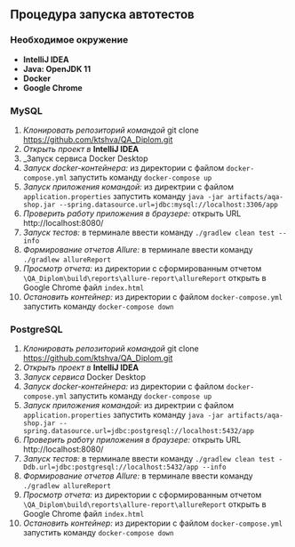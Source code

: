 ## Процедура запуска автотестов
### Необходимое окружение
- **IntelliJ IDEA**
- **Java: OpenJDK 11**
- **Docker**
- **Google Chrome**
  
### MySQL
  1. _Клонировать репозиторий командой_ git clone https://github.com/ktshva/QA_Diplom.git
  2. _Открыть проект в_ **IntelliJ IDEA**
  3. _Запуск сервиса Docker Desktop
  4. _Запуск docker-контейнера:_ из директории с файлом ```docker-compose.yml``` запустить команду ```docker-compose up```
  5. _Запуск приложения командой:_ из директрии с файлом ```application.properties``` запустить команду ```java -jar artifacts/aqa-shop.jar --spring.datasource.url=jdbc:mysql://localhost:3306/app```
  6. _Проверить работу приложения в браузере:_ открыть URL http://localhost:8080/
  7. _Запуск тестов:_ в терминале ввести команду ```./gradlew clean test --info```
  8. _Формирование отчетов Allure:_ в терминале ввести команду ```./gradlew allureReport```
  9. _Просмотр отчета:_ из директории с сформированным отчетом ```\QA_Diplom\build\reports\allure-report\allureReport``` открыть в Google Chrome файл ```index.html```
  10. _Остановить контейнер:_ из директории с файлом ```docker-compose.yml``` запустить команду ```docker-compose down```

### PostgreSQL
  1. _Клонировать репозиторий командой_ git clone https://github.com/ktshva/QA_Diplom.git
  2. _Открыть проект в_ **IntelliJ IDEA**
  3. _Запуск сервиса_ Docker Desktop
  4. _Запуск docker-контейнера:_ из директории с файлом ```docker-compose.yml``` запустить команду ```docker-compose up```
  5. _Запуск приложения командой:_ из директрии с файлом ```application.properties``` запустить команду ```java -jar artifacts/aqa-shop.jar --spring.datasource.url=jdbc:postgresql://localhost:5432/app```
  6. _Проверить работу приложения в браузере:_ открыть URL http://localhost:8080/
  7. _Запуск тестов:_ в терминале ввести команду ```./gradlew clean test -Ddb.url=jdbc:postgresql://localhost:5432/app --info```
  8. _Формирование отчетов Allure:_ в терминале ввести команду ```./gradlew allureReport```
  9. _Просмотр отчета:_ из директории с сформированным отчетом ```\QA_Diplom\build\reports\allure-report\allureReport``` открыть в Google Chrome файл ```index.html```
  10. _Остановить контейнер:_ из директории с файлом ```docker-compose.yml``` запустить команду ```docker-compose down```
